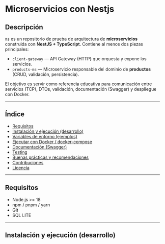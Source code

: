 # Microservicios con Nestjs

## Descripción
`ms` es un repositorio de prueba de arquitectura de **microservicios** construida con **NestJS + TypeScript**. Contiene al menos dos piezas principales:

- `client-gateway` — API Gateway (HTTP) que orquesta y expone los servicios.
- `products-ms` — Microservicio responsable del dominio de **productos** (CRUD, validación, persistencia).

El objetivo es servir como referencia educativa para comunicación entre servicios (TCP), DTOs, validación, documentación (Swagger) y despliegue con Docker.

---

## Índice
- [Requisitos](#requisitos)  
- [Instalación y ejecución (desarrollo)](#instalación-y-ejecución-desarrollo)  
- [Variables de entorno (ejemplos)](#variables-de-entorno-ejemplos)  
- [Ejecutar con Docker / docker-compose](#ejecutar-con-docker--docker-compose)  
- [Documentación (Swagger)](#documentación-swagger)  
- [Testing](#testing)  
- [Buenas prácticas y recomendaciones](#buenas-prácticas-y-recomendaciones)  
- [Contribuciones](#contribuciones)  
- [Licencia](#licencia)

---

## Requisitos
- Node.js >= 18  
- npm / pnpm / yarn  
- Git
- SQL LITE

---

## Instalación y ejecución (desarrollo)

